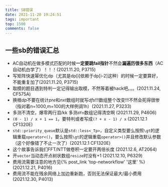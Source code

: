 ```yaml
---
title: SB错误
date: 2021-11-20 19:24:51
tags: important
top: 1500
comments: false
---
```


## 一些sb的错误汇总
 - AC自动机在做多模式匹配的时候**一定要跳fail指针**不然会**漏遍历很多东西**（AC自动机白学了）！！！(2021.11.20, P3715)
 - 写矩阵快速幂优化dp（尤其是dp[i]依赖于dp[i-2]这种）的时候一定要算好，不能重复加了(2021.11.20, P3715)
 - 取模的题目遇到特判一定记得输出取模，不然等着被hack吧。。。(2021.11.24, CF575A)
 - 换根$dp$不要在统计$pre$和$nxt$数组时就写$dfs$!!!数组整个改变!!!不然会死得很惨（指对着n=1000,m=100的大样例调1h）(2021.11.27, P3233)
 - 多测不清空，爆零两行泪/kk 多测`dfn`数组记得清空啊 (2021.11.29, P4606)
 - `(0 - 1) / x + 1 == 1`，要特判或者写成`(? + x - 1) / x` (2021.12.1 CF1320E)
 - `std::priority_queue`默认是`std::less<_Tp>`，自定义类型要么按照`\gt`的逻辑重载`operator<()`，要么按照`\gt`的逻辑重载`operator>()`并且修改默认参数（这个好像错了不止一次了）(2021.12.1 CF1320E)
 - 这个故事告诉我们FFT/NTT做卷积一定要开两倍长度 (2021.12.6, AT2064)
 - 开`vector`当动态开点树状数组`resize`时没有$+1$ (2021.12.10, P6329)
 - 费用流需要注意的地方见{% post_link 'top-networkflow' '这里' %} (2021.12.21, P4016)
 - 费用流不能在残余网络上加边重新跑，否则无法保证最大/最小费用 (2021.12.30, P4013)